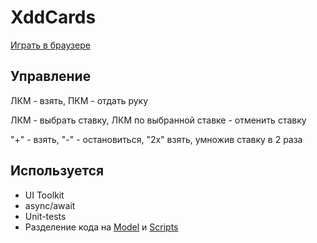 # XddCards
[Играть в браузере](https://0limpik.github.io/XddCards/)
## Управление
ЛКМ - взять, ПКМ - отдать руку

ЛКМ - выбрать ставку, ЛКМ по выбранной ставке - отменить ставку

"+" - взять, "-" - остановиться, "2х" взять, умножив ставку в 2 раза
## Используется
- UI Toolkit
- async/await
- Unit-tests
- Разделение кода на [Model](https://github.com/0limpik/XddCards/tree/master/Assets/Source/Model) и [Scripts](https://github.com/0limpik/XddCards/tree/master/Assets/Source/Scripts)
